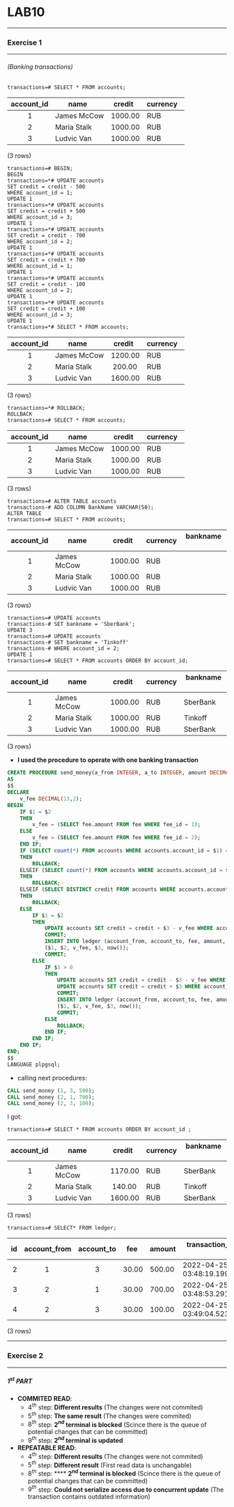 # LAB10
___
### Exercise 1
___
###### (Banking transactions)
```
transactions=# SELECT * FROM accounts;  
```
account_id |    name     | credit  | currency    
------------|-------------|---------|----------  
         1 | James McCow | 1000.00 | RUB  
         2 | Maria Stalk | 1000.00 | RUB  
         3 | Ludvic Van  | 1000.00 | RUB  
(3 rows)
```
transactions=# BEGIN;  
BEGIN  
transactions=*# UPDATE accounts  
SET credit = credit - 500  
WHERE account_id = 1;  
UPDATE 1  
transactions=*# UPDATE accounts  
SET credit = credit + 500  
WHERE account_id = 3;  
UPDATE 1  
transactions=*# UPDATE accounts  
SET credit = credit - 700  
WHERE account_id = 2;  
UPDATE 1  
transactions=*# UPDATE accounts  
SET credit = credit + 700  
WHERE account_id = 1;  
UPDATE 1  
transactions=*# UPDATE accounts  
SET credit = credit - 100  
WHERE account_id = 2;  
UPDATE 1  
transactions=*# UPDATE accounts  
SET credit = credit + 100  
WHERE account_id = 3;  
UPDATE 1  
transactions=*# SELECT * FROM accounts;  
```
account_id |    name     | credit  | currency    
------------|-------------|---------|----------  
         1 | James McCow | 1200.00 | RUB  
         2 | Maria Stalk |  200.00 | RUB  
         3 | Ludvic Van  | 1600.00 | RUB  
(3 rows)  
```
transactions=*# ROLLBACK;  
ROLLBACK  
transactions=# SELECT * FROM accounts;
```
account_id |    name     | credit  | currency    
------------|-------------|---------|----------  
         1 | James McCow | 1000.00 | RUB  
         2 | Maria Stalk | 1000.00 | RUB  
         3 | Ludvic Van  | 1000.00 | RUB  
(3 rows)

```
transactions=# ALTER TABLE accounts  
transactions-# ADD COLUMN BankName VARCHAR(50);  
ALTER TABLE  
transactions=# SELECT * FROM accounts; 
```

account_id |    name     | credit  | currency | bankname    
-----------|-------------|---------|----------|----------  
         1 | James McCow | 1000.00 | RUB      |    
         2 | Maria Stalk | 1000.00 | RUB      |    
         3 | Ludvic Van  | 1000.00 | RUB      |    
(3 rows)  

```
transactions=# UPDATE accounts  
transactions-# SET bankname = 'SberBank';  
UPDATE 3  
transactions=# UPDATE accounts  
transactions-# SET bankname = 'Tinkoff'  
transactions-# WHERE account_id = 2;  
UPDATE 1
transactions=# SELECT * FROM accounts ORDER BY account_id;
```
account_id |    name     | credit  | currency | bankname    
------------|-------------|---------|----------|----------  
         1 | James McCow | 1000.00 | RUB      | SberBank  
         2 | Maria Stalk | 1000.00 | RUB      | Tinkoff  
         3 | Ludvic Van  | 1000.00 | RUB      | SberBank  
(3 rows)

- **I used the procedure to operate with one banking transaction**
```sql
CREATE PROCEDURE send_money(a_from INTEGER, a_to INTEGER, amount DECIMAL(13,2))
AS
$$
DECLARE
	v_fee DECIMAL(13,2);
BEGIN
	IF $1 = $2
	THEN
		v_fee = (SELECT fee.amount FROM fee WHERE fee_id = 1);
	ELSE
		v_fee = (SELECT fee.amount FROM fee WHERE fee_id = 2);
	END IF;
	IF (SELECT count(*) FROM accounts WHERE accounts.account_id = $1) = 0  
	THEN  
		ROLLBACK;  
	ELSEIF (SELECT count(*) FROM accounts WHERE accounts.account_id = $2) = 0  
	THEN  
		ROLLBACK;  
	ELSEIF (SELECT DISTINCT credit FROM accounts WHERE accounts.account_id = $1) < $3 + v_fee  
	THEN  
		ROLLBACK;  
	ELSE  
		IF $1 = $2
		THEN
			UPDATE accounts SET credit = credit + $3 - v_fee WHERE account_id = $2;
			COMMIT;
			INSERT INTO ledger (account_from, account_to, fee, amount, transaction_date_time) VALUES
			($1, $2, v_fee, $3, now());
			COMMIT;
		ELSE
			IF $3 > 0
			THEN
				UPDATE accounts SET credit = credit - $3 - v_fee WHERE account_id = $1;
				UPDATE accounts SET credit = credit + $3 WHERE account_id = $2;
				COMMIT;
				INSERT INTO ledger (account_from, account_to, fee, amount, transaction_date_time) VALUES
				($1, $2, v_fee, $3, now());
				COMMIT;
			ELSE
				ROLLBACK;
			END IF;
		END IF;
	END IF;
END;
$$
LANGUAGE plpgsql;
```
- calling next procedures:
```sql
CALL send_money (1, 3, 500);
CALL send_money (2, 1, 700);  
CALL send_money (2, 3, 100);
```
I got:
```
transactions=# SELECT * FROM accounts ORDER BY account_id ; 
```
account_id |    name     | credit  | currency | bankname    
------------|-------------|---------|----------|----------  
         1 | James McCow | 1170.00 | RUB      | SberBank  
         2 | Maria Stalk |  140.00 | RUB      | Tinkoff  
         3 | Ludvic Van  | 1600.00 | RUB      | SberBank  
(3 rows)
```
transactions=# SELECT* FROM ledger;  
```
id | account_from | account_to |  fee  | amount |   transaction_date_time       
----|--------------|------------|-------|--------|----------------------------  
 2 |            1 |          3 | 30.00 | 500.00 | 2022-04-25 03:48:19.19953  
 3 |            2 |          1 | 30.00 | 700.00 | 2022-04-25 03:48:53.291323  
 4 |            2 |          3 | 30.00 | 100.00 | 2022-04-25 03:49:04.523163  
(3 rows)

___
### Exercise 2
___
##### $1^{st}$ PART
- **COMMITED READ**:
	- $4^{th}$ step: **Different results** (The changes were not commited)
	- $5^{th}$ step: **The same result** (The changes were commited)
	-  $8^{th}$ step: **2$^{nd}$ terminal is blocked** (Scince there is the queue of potential changes that can be committed)
	- $9^{th}$ step: **2$^{nd}$ terminal is updated**
- **REPEATABLE READ**:
	- $4^{th}$ step: **Different results** (The changes were not commited)
	- $5^{th}$ step: **Different result** (First read data is unchangable)
	- $8^{th}$ step: **** **2$^{nd}$ terminal is blocked** (Scince there is the queue of potential changes that can be committed)
	-  $9^{th}$ step: **Could not serialize access due to concurrent update** (The transaction contains outdated information)